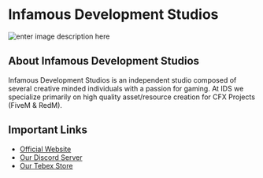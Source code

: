 # Infamous Development Studios
![enter image description here](https://cdn.discordapp.com/attachments/941448490641420408/941448549936271370/INFAMOUSDEVSTUDIOS.png)
## About Infamous Development Studios

Infamous Development Studios is an independent studio composed of several creative minded individuals with a passion for gaming. 
At IDS we specialize primarily on high quality asset/resource creation for CFX Projects (FiveM & RedM).

## Important Links

 - [Official Website](https://infamousdevstudios.com)
 - [Our Discord Server](https://infamousdevstudios.com/discord)
 - [Our Tebex Store](https://infamousdevstudios.com/shop)
